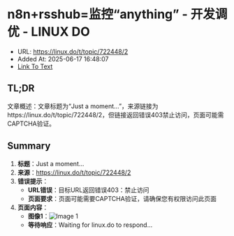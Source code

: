 # n8n+rsshub=监控“anything” - 开发调优 - LINUX DO
- URL: https://linux.do/t/topic/722448/2
- Added At: 2025-06-17 16:48:07
- [Link To Text](2025-06-17-n8n+rsshub=监控“anything”---开发调优---linux-do_raw.md)

## TL;DR
文章概述：文章标题为“Just a moment...”，来源链接为https://linux.do/t/topic/722448/2，但链接返回错误403禁止访问，页面可能需CAPTCHA验证。

## Summary
1. **标题**：Just a moment...
2. **来源**：https://linux.do/t/topic/722448/2
3. **错误提示**：
   - **URL错误**：目标URL返回错误403：禁止访问
   - **页面要求**：页面可能需要CAPTCHA验证，请确保您有权限访问此页面
4. **页面内容**：
   - **图像1**：![Image 1](blob:http://localhost/c0e5b9b53a51453d3a80371c867e3d18)
   - **等待响应**：Waiting for linux.do to respond...
